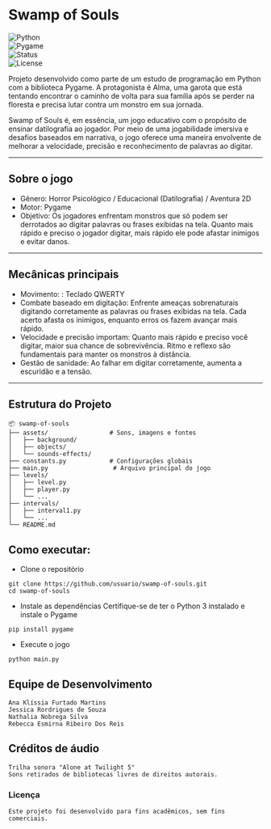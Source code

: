 # Swamp of Souls
![Python](https://img.shields.io/badge/Python-3.x-blue?logo=python)  
![Pygame](https://img.shields.io/badge/Pygame-2.x-green?logo=python)  
![Status](https://img.shields.io/badge/status-complete-success)  
![License](https://img.shields.io/badge/license-academic-lightgrey)  


Projeto desenvolvido como parte de um estudo de programação em Python com a biblioteca Pygame. A protagonista é Alma, uma garota que está tentando encontrar o caminho de volta para sua família após se perder na floresta e precisa lutar contra um monstro em sua jornada. 

Swamp of Souls é, em essência, um jogo educativo com o propósito de ensinar datilografia ao jogador. Por meio de uma jogabilidade imersiva e desafios baseados em narrativa, o jogo oferece uma maneira envolvente de melhorar a velocidade, precisão e reconhecimento de palavras ao digitar.

---

## Sobre o jogo

- Gênero: Horror Psicológico / Educacional (Datilografia) / Aventura 2D
- Motor: Pygame
- Objetivo: Os jogadores enfrentam monstros que só podem ser derrotados ao digitar palavras ou frases exibidas na tela. Quanto mais rápido e preciso o jogador digitar, mais rápido ele pode afastar inimigos e evitar danos.
---

## Mecânicas principais


- Movimento: : Teclado QWERTY 
- Combate baseado em digitação: Enfrente ameaças sobrenaturais digitando corretamente as palavras ou frases exibidas na tela. Cada acerto afasta os inimigos, enquanto erros os fazem avançar mais rápido.
- Velocidade e precisão importam: Quanto mais rápido e preciso você digitar, maior sua chance de sobrevivência. Ritmo e reflexo são fundamentais para manter os monstros à distância.
- Gestão de sanidade: Ao falhar em digitar corretamente, aumenta a escuridão e a tensão.

---

## Estrutura do Projeto
```
📦 swamp-of-souls
├── assets/                 # Sons, imagens e fontes
│   ├── background/
│   ├── objects/
│   └── sounds-effects/
├── constants.py            # Configurações globais
├── main.py                  # Arquivo principal do jogo
├── levels/
│   ├── level.py
│   ├── player.py
│   └── ...
├── intervals/
│   ├── interval1.py
│   └── ...
└── README.md

```

## Como executar:

- Clone o repositório
  
```
git clone https://github.com/usuario/swamp-of-souls.git
cd swamp-of-souls
```

- Instale as dependências
Certifique-se de ter o Python 3 instalado e instale o Pygame
  
```
pip install pygame
```

- Execute o jogo
```
python main.py
```

## Equipe de Desenvolvimento
```
Ana Klíssia Furtado Martins
Jessica Rordrigues de Souza
Nathalia Nobrega Silva
Rebecca Esmirna Ribeiro Dos Reis

```

## Créditos de áudio
```
Trilha sonora "Alone at Twilight 5"  
Sons retirados de bibliotecas livres de direitos autorais.
```

### Licença
```
Este projeto foi desenvolvido para fins acadêmicos, sem fins comerciais.

```

